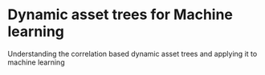 # Dynamic asset trees for Machine learning
Understanding the correlation based dynamic asset trees and applying it to machine learning

